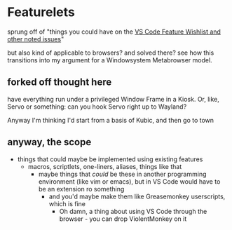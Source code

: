 # Featurelets

sprung off of "things you could have on the [VS Code Feature Wishlist and other noted issues](5dmqe-0kc7e-ab83f-6sxcx-c0wv1)"

but also kind of applicable to browsers? and solved there? see how this transitions into my argument for a Windowsystem Metabrowser model.

## forked off thought here

have everything run under a privileged Window Frame in a Kiosk. Or, like, Servo or something: can you hook Servo right up to Wayland?

Anyway I'm thinking I'd start from a basis of Kubic, and then go to town

## anyway, the scope

- things that could maybe be implemented using existing features
    - macros, scriptlets, one-liners, aliases, things like that
      - maybe things that *could* be these in another programming environment (like vim or emacs), but in VS Code would have to be an extension ro something
        - and you'd maybe make them like Greasemonkey userscripts, which is fine
          - Oh damn, a thing about using VS Code through the browser - you can drop ViolentMonkey on it
